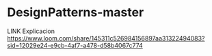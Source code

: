 # DesignPatterns-master

LINK Explicacion 
https://www.loom.com/share/145311c526984156897aa31322494083?sid=12029e24-e9cb-4af7-a478-d58b4067c774
